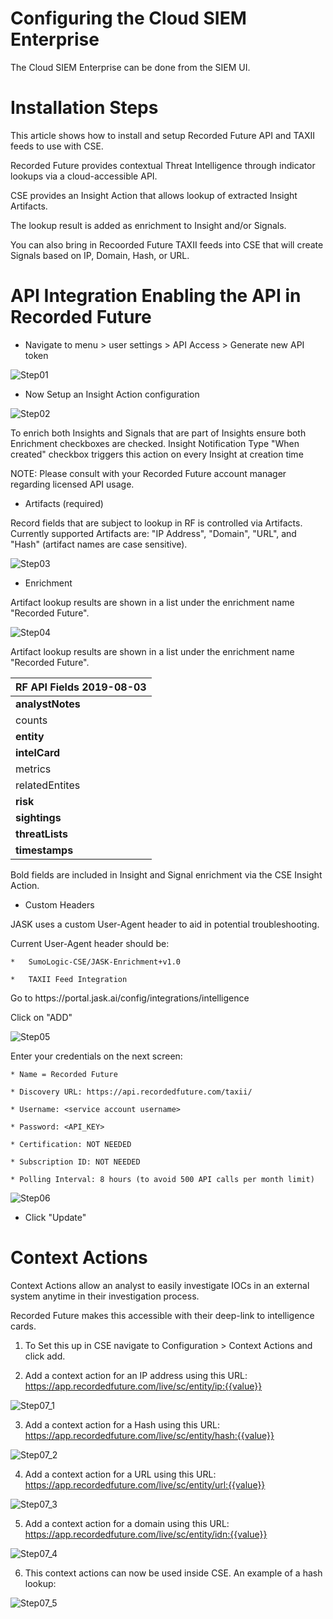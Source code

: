 Configuring the Cloud SIEM Enterprise
=====================================

The Cloud SIEM Enterprise can be done from the SIEM UI.

Installation Steps
==================

This article shows how to install and setup Recorded Future API and TAXII feeds to use with CSE.

Recorded Future provides contextual Threat Intelligence through indicator lookups via a cloud-accessible API. 

CSE provides an Insight Action that allows lookup of extracted Insight Artifacts. 

The lookup result is added as enrichment to Insight and/or Signals. 

You can also bring in Recoorded Future TAXII feeds into CSE that will create Signals based on IP, Domain, Hash, or URL.

API Integration Enabling the API in Recorded Future
===================================================

*	Navigate to menu > user settings > API Access > Generate new API token

![Step01](https://github.com/wks-sumo-logic/sumologic-rfsync/blob/master/doc/01_sumologic/CSE_steps/cse.step.1.png "Generate API Token")
 
*	Now Setup an Insight Action configuration

![Step02](https://github.com/wks-sumo-logic/sumologic-rfsync/blob/master/doc/01_sumologic/CSE_steps/cse.step.2.png "Insight Action Config")

To enrich both Insights and Signals that are part of Insights ensure both Enrichment checkboxes are checked.
Insight Notification Type "When created" checkbox triggers this action on every Insight at creation time

NOTE: Please consult with your Recorded Future account manager regarding licensed API usage.

* 	Artifacts (required)

Record fields that are subject to lookup in RF is controlled via Artifacts. 
Currently supported Artifacts are: "IP Address", "Domain", "URL", and "Hash" (artifact names are case sensitive).

![Step03](https://github.com/wks-sumo-logic/sumologic-rfsync/blob/master/doc/01_sumologic/CSE_steps/cse.step.3.png "Feed List")

*	Enrichment

Artifact lookup results are shown in a list under the enrichment name "Recorded Future".
 
![Step04](https://github.com/wks-sumo-logic/sumologic-rfsync/blob/master/doc/01_sumologic/CSE_steps/cse.step.4.png "Enrichment")

Artifact lookup results are shown in a list under the enrichment name "Recorded Future".

| RF API Fields 2019-08-03  |
|:--------------------------|
|	**analystNotes**        |
|	counts              |
|	**entity**              |
|	**intelCard**           |
|	metrics             |
|	relatedEntites      |
|	**risk**                |
|	**sightings**           |
|	**threatLists**         |
|	**timestamps**          |

Bold fields are included in Insight and Signal enrichment via the CSE Insight Action.

*	Custom Headers

JASK uses a custom User-Agent header to aid in potential troubleshooting. 

Current User-Agent header should be:

	*	SumoLogic-CSE/JASK-Enrichment+v1.0

	*	TAXII Feed Integration

Go to https://<tenant>portal.jask.ai/config/integrations/intelligence

Click on "ADD" 
	
![Step05](https://github.com/wks-sumo-logic/sumologic-rfsync/blob/master/doc/01_sumologic/CSE_steps/cse.step.5.customer.headers.png "Map List")

Enter your credentials on the next screen:

	* Name = Recorded Future

	* Discovery URL: https://api.recordedfuture.com/taxii/

	* Username: <service account username>

	* Password: <API_KEY>

	* Certification: NOT NEEDED

	* Subscription ID: NOT NEEDED

	* Polling Interval: 8 hours (to avoid 500 API calls per month limit)

![Step06](https://github.com/wks-sumo-logic/sumologic-rfsync/blob/master/doc/01_sumologic/CSE_steps/cse.step.6.png "Map List")

*	Click "Update"

Context Actions
===============

Context Actions allow an analyst to easily investigate IOCs in an external system anytime in their investigation process. 

Recorded Future makes this accessible with their deep-link to intelligence cards.

1.	To Set this up in CSE navigate to Configuration > Context Actions and click add.

2.	Add a context action for an IP address using this URL: https://app.recordedfuture.com/live/sc/entity/ip:{{value}}
 
![Step07_1](https://github.com/wks-sumo-logic/sumologic-rfsync/blob/master/doc/01_sumologic/CSE_steps/cse.step.7.1.png "IP-Address")

3.	Add a context action for a Hash using this URL: https://app.recordedfuture.com/live/sc/entity/hash:{{value}}
 
![Step07_2](https://github.com/wks-sumo-logic/sumologic-rfsync/blob/master/doc/01_sumologic/CSE_steps/cse.step.7.2.png "Hash")

4. 	Add a context action for a URL using this URL: https://app.recordedfuture.com/live/sc/entity/url:{{value}}

![Step07_3](https://github.com/wks-sumo-logic/sumologic-rfsync/blob/master/doc/01_sumologic/CSE_steps/cse.step.7.3.png "URL")
 
5. 	Add a context action for a domain using this URL: https://app.recordedfuture.com/live/sc/entity/idn:{{value}}
 
![Step07_4](https://github.com/wks-sumo-logic/sumologic-rfsync/blob/master/doc/01_sumologic/CSE_steps/cse.step.7.4.png "Domain")

6.	This context actions can now be used inside CSE. An example of a hash lookup:
 
![Step07_5](https://github.com/wks-sumo-logic/sumologic-rfsync/blob/master/doc/01_sumologic/CSE_steps/cse.step.7.5.png "Hash")

